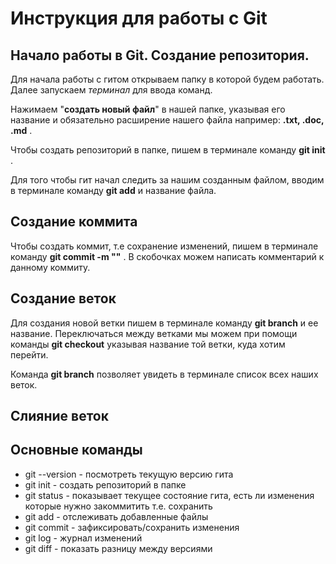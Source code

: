 # Инструкция для работы с Git

## Начало работы в Git. Создание репозитория.

Для начала работы с гитом открываем папку в которой будем работать. Далее запускаем *терминал* для ввода команд.

Нажимаем "**создать новый файл**" в нашей папке, указывая его название и обязательно расширение нашего файла например: **.txt, .doc, .md** .

Чтобы создать репозиторий в папке, пишем в терминале команду **git init** .

Для того чтобы гит начал следить за нашим созданным файлом, вводим в терминале команду **git add** и название файла. 

## Создание коммита

Чтобы создать коммит, т.е сохранение изменений, пишем в терминале команду **git commit -m ""** . В скобочках можем написать комментарий к данному коммиту.

## Создание веток

Для создания новой ветки пишем в терминале команду **git branch** и ее название. Переключаться между ветками мы можем при помощи команды **git checkout** указывая название той ветки, куда хотим перейти.

Команда **git branch** позволяет увидеть в терминале список всех наших веток.

## Слияние веток

## Основные команды 

* git --version - посмотреть текущую версию гита
* git init - создать репозиторий в папке
* git status - показывает текущее состояние гита, есть ли изменения которые нужно закоммитить т.е. сохранить
* git add - отслеживать добавленные файлы
* git commit - зафиксировать/сохранить изменения
* git log - журнал изменений
* git diff - показать разницу между версиями